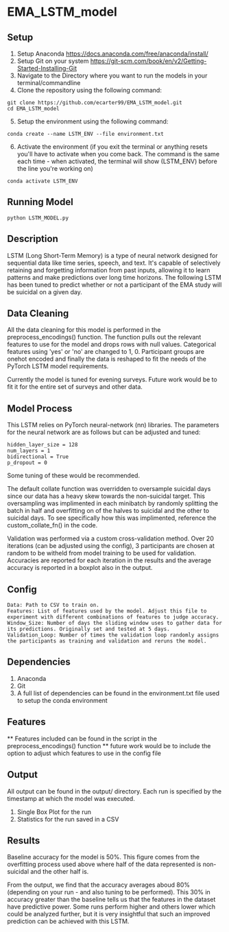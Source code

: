 # EMA_LSTM_model

## Setup
1. Setup Anaconda https://docs.anaconda.com/free/anaconda/install/
2. Setup Git on your system https://git-scm.com/book/en/v2/Getting-Started-Installing-Git
3. Navigate to the Directory where you want to run the models in your terminal/commandline
4. Clone the repository using the following command:
```
git clone https://github.com/ecarter99/EMA_LSTM_model.git
cd EMA_LSTM_model
```
5. Setup the environment using the following command:
```
conda create --name LSTM_ENV --file environment.txt
```
6. Activate the environment (if you exit the terminal or anything resets you'll have to activate when you come back. The command is the same each time - when activated, the terminal will show (LSTM_ENV) before the line you're working on)
```
conda activate LSTM_ENV
```

## Running Model
```
python LSTM_MODEL.py
```

## Description
LSTM (Long Short-Term Memory) is a type of neural network designed for sequential data like time series, speech, and text. It's capable of selectively retaining and forgetting information from past inputs, allowing it to learn patterns and make predictions over long time horizons. The following LSTM has been tuned to predict whether or not a participant of the EMA study will be suicidal on a given day. 

## Data Cleaning

All the data cleaning for this model is performed in the preprocess_encodings() function. The function pulls out the relevant features to use for the model and drops rows with null values. Categorical features using 'yes' or 'no' are changed to 1, 0. Participant groups are onehot encoded and finally the data is reshaped to fit the needs of the PyTorch LSTM model requirements.

Currently the model is tuned for evening surveys. Future work would be to fit it for the entire set of surveys and other data.

## Model Process
This LSTM relies on PyTorch neural-network (nn) libraries. The parameters for the neural network are as follows but can be adjusted and tuned:
```
hidden_layer_size = 128
num_layers = 1
bidirectional = True
p_dropout = 0
```
Some tuning of these would be recommended.

The default collate function was overridden to oversample suicidal days since our data has a heavy skew towards the non-suicidal target. This oversampling was implimented in each minibatch by randomly splitting the batch in half and overfitting on of the halves to suicidal and the other to suicidal days. To see specifically how this was implimented, reference the custom_collate_fn() in the code.

Validation was performed via a custom cross-validation method. Over 20 iterations (can be adjusted using the config), 3 participants are chosen at random to be witheld from model training to be used for validation. Accuracies are reported for each iteration in the results and the average accuracy is reported in a boxplot also in the output.

## Config
```
Data: Path to CSV to train on.
Features: List of features used by the model. Adjust this file to experiment with different combinations of features to judge accuracy.
Window_Size: Number of days the sliding window uses to gather data for its predictions. Originally set and tested at 5 days.
Validation_Loop: Number of times the validation loop randomly assigns the participants as training and validation and reruns the model. 
```
## Dependencies
1. Anaconda
2. Git
3. A full list of dependencies can be found in the environment.txt file used to setup the conda environment

## Features
** Features included can be found in the script in the preprocess_encodings() function ** future work would be to include the option to adjust which features to use in the config file

## Output
All output can be found in the output/ directory. Each run is specified by the timestamp at which the model was executed. 

1. Single Box Plot for the run
2. Statistics for the run saved in a CSV

## Results
Baseline accuracy for the model is 50%. This figure comes from the overfitting process used above where half of the data represented is non-suicidal and the other half is. 

From the output, we find that the accuracy averages aboud 80% (depending on your run - and also tuning to be performed). This 30% in accuracy greater than the baseline tells us that the features in the dataset have predictive power. Some runs perform higher and others lower which could be analyzed further, but it is very insightful that such an improved prediction can be achieved with this LSTM.
